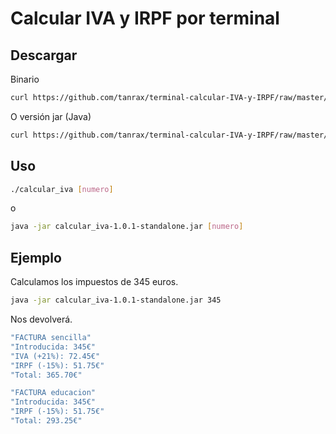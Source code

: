 # Calcular IVA y IRPF por terminal

## Descargar

Binario

``` bash
curl https://github.com/tanrax/terminal-calcular-IVA-y-IRPF/raw/master/dist/calcular_iva --output calcular_iva
```

O versión jar (Java)

``` bash
curl https://github.com/tanrax/terminal-calcular-IVA-y-IRPF/raw/master/dist/calcular_iva-1.0.1-standalone.jar --output calcular_iva-1.0.1-standalone.jar
```

## Uso

``` bash
./calcular_iva [numero]
```

o

``` bash
java -jar calcular_iva-1.0.1-standalone.jar [numero]
```

## Ejemplo

Calculamos los impuestos de 345 euros.

``` bash
java -jar calcular_iva-1.0.1-standalone.jar 345
```

Nos devolverá.

``` bash
"FACTURA sencilla"
"Introducida: 345€"
"IVA (+21%): 72.45€"
"IRPF (-15%): 51.75€"
"Total: 365.70€"

"FACTURA educacion"
"Introducida: 345€"
"IRPF (-15%): 51.75€"
"Total: 293.25€"
```
